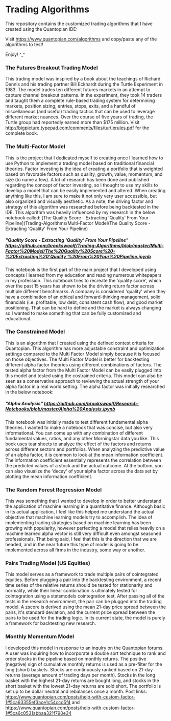 # Trading Algorithms

This repository contains the customized trading algorithms that I have created using the Quantopian IDE:

Visit https://www.quantopian.com/algorithms and copy/paste any of the algorithms to test!

Enjoy! ^_^

### The Futures Breakout Trading Model 
This trading model was inspired by a book about the teachings of Richard Dennis and his trading partner Bill Eckhardt during the Turtle Experiment in 1983. The model trades ten different futures markets in an attempt to capture channel breakout patterns. In the experiment, they took 14 traders and taught them a complete rule-based trading system for determining markets, position sizing, entries, stops, exits, and a handful of miscellaneous (and useful) trading tactics that can be used to leverage different market nuances. Over the course of five years of trading, the Turtle group had reportedly earned more than $175 million. Visit http://bigpicture.typepad.com/comments/files/turtlerules.pdf for the complete book.  

### The Multi-Factor Model
This is the project that I dedicated myself to creating once I learned how to use Python to implement a trading model based on traditional financial theories. Factor investing is the idea of creating a portfolio that is weighted based on favorable factors such as quality, growth, value, momentum, and size (to name a few). A lot of research has been done and published regarding the concept of factor investing, so I thought to use my skills to develop a model that can be easily implemented and altered. When creating anything like this, I am sure to make it not only very user accessible, but also organized and visually aesthetic. As a note, the driving factor and strategy of this algorithm was researched before being backtested in the IDE. This algorithm was heavily influenced by my research  in the below notebook called: [The Quality Score - Extracting 'Quality' From Your Pipeline](Trading-Algorithms/Multi-Factor Model/The Quality Score - Extracting 'Quality' From Your Pipeline)

##### "Quality Score - Extracting 'Quality' From Your Pipeline" https://github.com/brookswoolf/Trading-Algorithms/blob/master/Multi-Factor%20Model/The%20Quality%20Score%20-%20Extracting%20'Quality'%20From%20Your%20Pipeline.ipynb
This notebook is the first part of the main project that I developed using concepts I learned from my education and reading numerous whitepapers in my profession. This notebook tries to recreate the 'quality score', which over the past 15 years has shown to be the driving return factor across multiple different benchmarks. A company is considered 'quality' when they have a combination of an ethical and forward-thinking management, solid financials (i.e. profitable, low debt, consistent cash flow), and good market positioning. That can be hard to define and the market is always changing so I wanted to make something that can be fully customized and educational.

### The Constrained Model 
This is an algorithm that I created using the defined contest criteria for Quantopian. This algorithm has more adjustable constraint and optimization settings compared to the Multi Factor Model simply because it is focused on those objectives. The Multi Factor Model is better for backtesting different alpha factor theories using different combinations of factors. The tested alpha factor from the Multi Factor Model can be easily plugged into this model and tested using the costrained criteria. This model can also be seen as a conservative approach to reviewing the actual strength of your alpha factor in a real world setting. The alpha factor was initially researched in the below notebook: 

##### "Alpha Analysis" https://github.com/brookswoolf/Research-Notebooks/blob/master/Alpha%20Analysis.ipynb
This notebook was initially made to test different fundamental alpha theories. I wanted to make a notebook that was concise, but also very informational. You can come up with any combination of different fundamental values, ratios, and any other Morningstar data you like. This book uses tear sheets to analyze the effect of the factors and returns across different sectors and portfolios. When analyzing the predictive value of an alpha factor, it is common to look at the mean information coefficient. The information coefficient essentially represents the correlation between the predicted values of a stock and the actual outcome. At the bottom, you can also visualize the 'decay' of your alpha factor across the data set by plotting the mean information coefficient.


### The Random Forest Regression Model 
This was something that I wanted to develop in order to better understand the application of machine learning in a quantitative finance. Although basic in its actual application, I feel like this helped me understand the actual objective that machine learning models try to accomplish. The idea of implementing trading strategies based on machine learning has been growing with popularity, however perfecting a model that relies heavily on a machine learned alpha vector is still very difficult even amongst seasoned professionals. That being said, I feel that this is the direction that we are headed, and in the near future this type of model is going to be implemented across all firms in the industry, some way or another. 

### Pairs Trading Model (US Equities)
This model serves as a framework to trade multiple pairs of cointegrated equities. Before plugging a pair into the backtesting environment, a recent time series of the relative returns should be tested for stationarity and normality, while their linear combination is ultimately tested for cointegration using a statsmodels cointegration test. After passing all of the tests in the research environment, the pair can be plugged into the trading model. A zscore is derived using the mean 21-day price spread between the pairs, it's standard deviation, and the current price spread between the pairs to be used for the trading logic. In its current state, the model is purely a framework for backtesting new research.

### Monthly Momentum Model
I developed this model in response to an inquiry on the Quantopian forums. A user was inquiring how to incorporate a double sort technique to rank and order stocks in the pipeline based on monthly returns. The positive (negative) sign of cumulative monthly returns is used as a pre-filter for the long (short) baskets. Stocks are continuously ranked based on 21-day returns (average amount of trading days per month). Stocks in the long basket with the highest 21-day returns are bought long, and stocks in the short basket with the lowest 21-day returns are sold short. The portfolio is set up to be dollar neutral and rebalances once a month. Post links: https://www.quantopian.com/posts/help-with-custom-factor-1#5ca63355ef3ace1c54ccd5f4 and https://www.quantopian.com/posts/help-with-custom-factor-1#5ca6c0531abbaa321f790e34 

